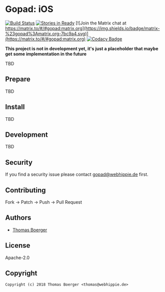 # Gopad: iOS

[![Build Status](http://cloud.drone.io/api/badges/gopad/gopad-ios/status.svg)](http://cloud.drone.io/gopad/gopad-ios)
[![Stories in Ready](https://badge.waffle.io/gopad/gopad-api.svg?label=ready&title=Ready)](http://waffle.io/gopad/gopad-api)
[![Join the Matrix chat at https://matrix.to/#/#gopad:matrix.org](https://img.shields.io/badge/matrix-%23gopad%3Amatrix.org-7bc9a4.svg)](https://matrix.to/#/#gopad:matrix.org)
[![Codacy Badge](https://api.codacy.com/project/badge/Grade/509d5e8502874823b5aaf3ab3ef0b54c)](https://www.codacy.com/app/gopad/gopad-ios?utm_source=github.com&amp;utm_medium=referral&amp;utm_content=gopad/gopad-ios&amp;utm_campaign=Badge_Grade)

**This project is not in development yet, it's just a placeholder that maybe get some implementation in the future**

TBD


## Prepare

TBD


## Install

TBD


## Development

TBD


## Security

If you find a security issue please contact gopad@webhippie.de first.


## Contributing

Fork -> Patch -> Push -> Pull Request


## Authors

* [Thomas Boerger](https://github.com/tboerger)


## License

Apache-2.0


## Copyright

```
Copyright (c) 2018 Thomas Boerger <thomas@webhippie.de>
```
